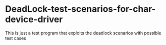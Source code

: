 # DeadLock-test-scenarios-for-char-device-driver
This is just a test program that exploits the deadlock scenarios with possible test cases
